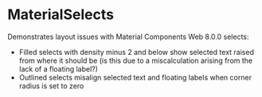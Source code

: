 # MaterialSelects

Demonstrates layout issues with Material Components Web 8.0.0 selects:

- Filled selects with density minus 2 and below show selected text raised from where it should be (is this due to a miscalculation arising from the lack of a floating label?)
- Outlined selects misalign selected text and floating labels when corner radius is set to zero